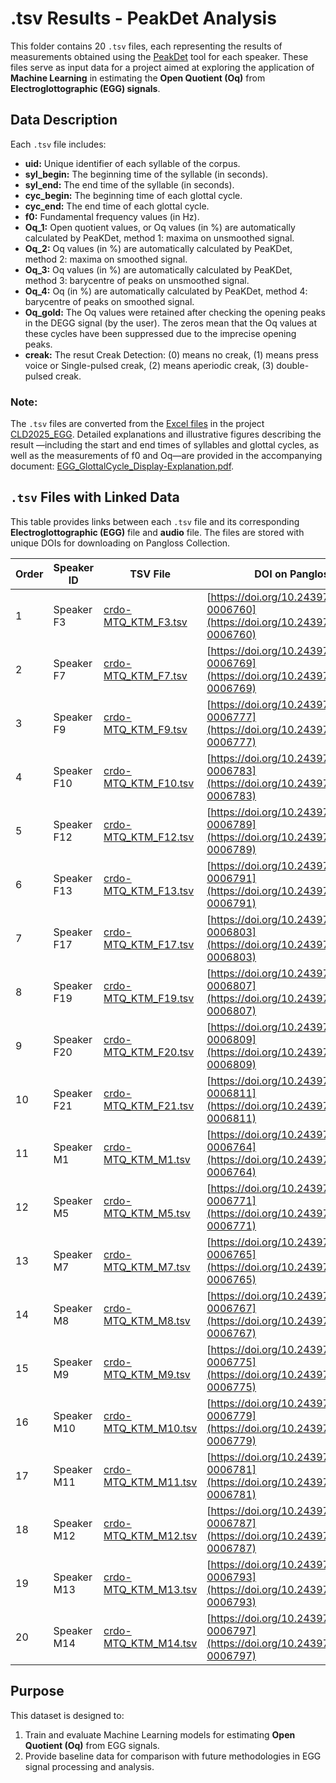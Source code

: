 # .tsv Results - PeakDet Analysis

This folder contains 20 `.tsv` files, each representing the results of measurements obtained using the [PeakDet](https://github.com/alexis-michaud/egg) tool for each speaker. These files serve as input data for a project aimed at exploring the application of **Machine Learning** in estimating the **Open Quotient (Oq)** from **Electroglottographic (EGG) signals**.

## Data Description

Each `.tsv` file includes:
- **uid:** Unique identifier of each syllable of the corpus.
- **syl_begin:** The beginning time of the syllable (in seconds).
- **syl_end:** The end time of the syllable (in seconds).
- **cyc_begin:** The beginning time of each glottal cycle.
- **cyc_end:** The end time of each glottal cycle.  
- **f0:** Fundamental frequency values (in Hz).
- **Oq_1:** Open quotient values, or Oq values (in %) are automatically calculated by PeaKDet, method 1: maxima on unsmoothed signal.
- **Oq_2:** Oq values (in %) are automatically calculated by PeaKDet, method 2: maxima on smoothed signal.
- **Oq_3:** Oq values (in %) are automatically calculated by PeaKDet, method 3: barycentre of peaks on unsmoothed signal.
- **Oq_4:** Oq (in %) are automatically calculated by PeaKDet, method 4: barycentre of peaks on smoothed signal.
- **Oq_gold:** The Oq values were retained after checking the opening peaks in the DEGG signal (by the user). The zeros mean that the Oq values at these cycles have been suppressed due to the imprecise opening peaks.
- **creak:** The resut Creak Detection: (0) means no creak, (1) means press voice or Single-pulsed creak, (2) means aperiodic creak, (3) double-pulsed creak.

### Note:
The `.tsv` files are converted from the [Excel files](https://github.com/MinhChauNGUYEN/EGG-ML/tree/main/CLD2025_EGG/InputData_excel) in the project [CLD2025_EGG](https://github.com/MinhChauNGUYEN/EGG-ML/tree/main/CLD2025_EGG). Detailed explanations and illustrative figures describing the result —including the start and end times of syllables and glottal cycles, as well as the measurements of f0 and Oq—are provided in the accompanying document: [EGG_GlottalCycle_Display-Explanation.pdf](https://github.com/MinhChauNGUYEN/EGG-ML/blob/main/CLD2025_EGG/InputData_excel/GlottalCycle_Display-Explaination.pdf).

## `.tsv` Files with Linked Data

This table provides links between each `.tsv` file and its corresponding **Electroglottographic (EGG)** file and **audio** file. The files are stored with unique DOIs for downloading on Pangloss Collection.

|Order| Speaker ID  | TSV File             | DOI on Pangloss                                       |                              
|-----|-------------|----------------------|-------------------------------------------------------|
|1| Speaker F3  | [crdo-MTQ_KTM_F3.tsv](./crdo-MTQ_KTM_F3.tsv) | [https://doi.org/10.24397/pangloss-0006760](https://doi.org/10.24397/pangloss-0006760) | 
|2| Speaker F7  | [crdo-MTQ_KTM_F7.tsv](./crdo-MTQ_KTM_F7.tsv) | [https://doi.org/10.24397/pangloss-0006769](https://doi.org/10.24397/pangloss-0006769) | 
|3| Speaker F9  | [crdo-MTQ_KTM_F9.tsv](./crdo-MTQ_KTM_F9.tsv) | [https://doi.org/10.24397/pangloss-0006777](https://doi.org/10.24397/pangloss-0006777) | 
|4| Speaker F10 | [crdo-MTQ_KTM_F10.tsv](./crdo-MTQ_KTM_F10.tsv) | [https://doi.org/10.24397/pangloss-0006783](https://doi.org/10.24397/pangloss-0006783) | 
|5| Speaker F12 | [crdo-MTQ_KTM_F12.tsv](./crdo-MTQ_KTM_F12.tsv) | [https://doi.org/10.24397/pangloss-0006789](https://doi.org/10.24397/pangloss-0006789) | 
|6| Speaker F13 | [crdo-MTQ_KTM_F13.tsv](./crdo-MTQ_KTM_F13.tsv) | [https://doi.org/10.24397/pangloss-0006791](https://doi.org/10.24397/pangloss-0006791) |
|7| Speaker F17 | [crdo-MTQ_KTM_F17.tsv](./crdo-MTQ_KTM_F17.tsv) | [https://doi.org/10.24397/pangloss-0006803](https://doi.org/10.24397/pangloss-0006803) | 
|8| Speaker F19 | [crdo-MTQ_KTM_F19.tsv](./crdo-MTQ_KTM_F19.tsv) | [https://doi.org/10.24397/pangloss-0006807](https://doi.org/10.24397/pangloss-0006807) | 
|9| Speaker F20 | [crdo-MTQ_KTM_F20.tsv](./crdo-MTQ_KTM_F20.tsv) | [https://doi.org/10.24397/pangloss-0006809](https://doi.org/10.24397/pangloss-0006809) | 
|10| Speaker F21| [crdo-MTQ_KTM_F21.tsv](./crdo-MTQ_KTM_F21.tsv) | [https://doi.org/10.24397/pangloss-0006811](https://doi.org/10.24397/pangloss-0006811) | 
|11| Speaker M1 | [crdo-MTQ_KTM_M1.tsv](./crdo-MTQ_KTM_M1.tsv) | [https://doi.org/10.24397/pangloss-0006764](https://doi.org/10.24397/pangloss-0006764) | 
|12| Speaker M5 | [crdo-MTQ_KTM_M5.tsv](./crdo-MTQ_KTM_M5.tsv) | [https://doi.org/10.24397/pangloss-0006771](https://doi.org/10.24397/pangloss-0006771) |
|13| Speaker M7 | [crdo-MTQ_KTM_M7.tsv](./crdo-MTQ_KTM_M7.tsv) | [https://doi.org/10.24397/pangloss-0006765](https://doi.org/10.24397/pangloss-0006765) | 
|14| Speaker M8 | [crdo-MTQ_KTM_M8.tsv](./crdo-MTQ_KTM_M8.tsv) | [https://doi.org/10.24397/pangloss-0006767](https://doi.org/10.24397/pangloss-0006767) | 
|15| Speaker M9 | [crdo-MTQ_KTM_M9.tsv](./crdo-MTQ_KTM_M9.tsv) | [https://doi.org/10.24397/pangloss-0006775](https://doi.org/10.24397/pangloss-0006775) | 
|16| Speaker M10| [crdo-MTQ_KTM_M10.tsv](./crdo-MTQ_KTM_M10.tsv) | [https://doi.org/10.24397/pangloss-0006779](https://doi.org/10.24397/pangloss-0006779) | 
|17| Speaker M11| [crdo-MTQ_KTM_M11.tsv](./crdo-MTQ_KTM_M11.tsv) | [https://doi.org/10.24397/pangloss-0006781](https://doi.org/10.24397/pangloss-0006781) | 
|18| Speaker M12| [crdo-MTQ_KTM_M12.tsv](./crdo-MTQ_KTM_M12.tsv) | [https://doi.org/10.24397/pangloss-0006787](https://doi.org/10.24397/pangloss-0006787) |
|19| Speaker M13| [crdo-MTQ_KTM_M13.tsv](./crdo-MTQ_KTM_M13.tsv) | [https://doi.org/10.24397/pangloss-0006793](https://doi.org/10.24397/pangloss-0006793) | 
|20| Speaker M14| [crdo-MTQ_KTM_M14.tsv](./crdo-MTQ_KTM_M14.tsv) | [https://doi.org/10.24397/pangloss-0006797](https://doi.org/10.24397/pangloss-0006797) |


## Purpose

This dataset is designed to:
1. Train and evaluate Machine Learning models for estimating **Open Quotient (Oq)** from EGG signals.
2. Provide baseline data for comparison with future methodologies in EGG signal processing and analysis.
